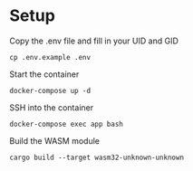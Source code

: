 # Setup
Copy the .env file and fill in your UID and GID
```
cp .env.example .env
```
Start the container
```
docker-compose up -d
```
SSH into the container
```
docker-compose exec app bash
```
Build the WASM module
```
cargo build --target wasm32-unknown-unknown
```